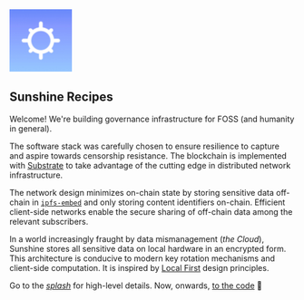 <div class="splash">
   <img src="./images/logo.jpeg" class="splogo" alt="Logo" height="110px"/>
</div>
<div class="drop"></div>

## Sunshine Recipes

Welcome! We're building governance infrastructure for FOSS (and humanity in general).

The software stack was carefully chosen to ensure resilience to capture and aspire towards censorship resistance. The blockchain is implemented with [Substrate](https://github.com/paritytech/substrate) to take advantage of the cutting edge in distributed network infrastructure. 

The network design minimizes on-chain state by storing sensitive data off-chain in [`ipfs-embed`](https://github.com/ipfs-rust/ipfs-embed) and only storing content identifiers on-chain. Efficient client-side networks enable the secure sharing of off-chain data among the relevant subscribers.

In a world increasingly fraught by data mismanagement (*the Cloud*), Sunshine stores all sensitive data on local hardware in an encrypted form. This architecture is conducive to modern key rotation mechanisms and client-side computation. It is inspired by [Local First](https://martin.kleppmann.com/papers/local-first.pdf) design principles.

Go to the *[splash](https://sunshine.foundation)* for high-level details. Now, onwards, [to the code](https://github.com/sunshine-protocol) 🚀
